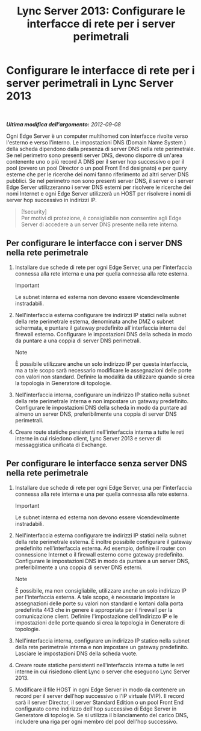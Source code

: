 ﻿---
title: 'Lync Server 2013: Configurare le interfacce di rete per i server perimetrali'
TOCTitle: Configurare le interfacce di rete per i server perimetrali
ms:assetid: b0aecdf6-4ae2-46f6-b9b6-948bfc3df11e
ms:mtpsurl: https://technet.microsoft.com/it-it/library/Gg412847(v=OCS.15)
ms:contentKeyID: 49301680
ms.date: 08/24/2015
mtps_version: v=OCS.15
ms.translationtype: HT
---

# Configurare le interfacce di rete per i server perimetrali in Lync Server 2013

 

_**Ultima modifica dell'argomento:** 2012-09-08_

Ogni Edge Server è un computer multihomed con interfacce rivolte verso l'esterno e verso l'interno. Le impostazioni DNS (Domain Name System ) della scheda dipendono dalla presenza di server DNS nella rete perimetrale. Se nel perimetro sono presenti server DNS, devono disporre di un'area contenente uno o più record A DNS per il server hop successivo o per il pool (ovvero un pool Director o un pool Front End designato) e per query esterne che per le ricerche dei nomi fanno riferimento ad altri server DNS pubblici. Se nel perimetro non sono presenti server DNS, il server o i server Edge Server utilizzeranno i server DNS esterni per risolvere le ricerche dei nomi Internet e ogni Edge Server utilizzerà un HOST per risolvere i nomi di server hop successivo in indirizzi IP.

> [!security]  
> Per motivi di protezione, è consigliabile non consentire agli Edge Server di accedere a un server DNS presente nella rete interna.

## Per configurare le interfacce con i server DNS nella rete perimetrale

1.  Installare due schede di rete per ogni Edge Server, una per l'interfaccia connessa alla rete interna e una per quella connessa alla rete esterna.
    
    > [!important]  
    > Le subnet interna ed esterna non devono essere vicendevolmente instradabili.

2.  Nell'interfaccia esterna configurare tre indirizzi IP statici nella subnet della rete perimetrale esterna, denominata anche DMZ o subnet schermata, e puntare il gateway predefinito all'interfaccia interna del firewall esterno. Configurare le impostazioni DNS della scheda in modo da puntare a una coppia di server DNS perimetrali.
    

    > [!NOTE]
    > È possibile utilizzare anche un solo indirizzo IP per questa interfaccia, ma a tale scopo sarà necessario modificare le assegnazioni delle porte con valori non standard. Definire la modalità da utilizzare quando si crea la topologia in Generatore di topologie.



3.  Nell'interfaccia interna, configurare un indirizzo IP statico nella subnet della rete perimetrale interna e non impostare un gateway predefinito. Configurare le impostazioni DNS della scheda in modo da puntare ad almeno un server DNS, preferibilmente una coppia di server DNS perimetrali.

4.  Creare route statiche persistenti nell'interfaccia interna a tutte le reti interne in cui risiedono client, Lync Server 2013 e server di messaggistica unificata di Exchange.

## Per configurare le interfacce senza server DNS nella rete perimetrale

1.  Installare due schede di rete per ogni Edge Server, una per l'interfaccia connessa alla rete interna e una per quella connessa alla rete esterna.
    
    > [!important]  
    > Le subnet interna ed esterna non devono essere vicendevolmente instradabili.

2.  Nell'interfaccia esterna configurare tre indirizzi IP statici nella subnet della rete perimetrale esterna. È inoltre possibile configurare il gateway predefinito nell'interfaccia esterna. Ad esempio, definire il router con connessione Internet o il firewall esterno come gateway predefinito. Configurare le impostazioni DNS in modo da puntare a un server DNS, preferibilmente a una coppia di server DNS esterni.
    

    > [!NOTE]
    > È possibile, ma non consigliabile, utilizzare anche un solo indirizzo IP per l'interfaccia esterna. A tale scopo, è necessario impostare le assegnazioni delle porte su valori non standard e lontani dalla porta predefinita 443 che in genere è appropriata per il firewall per la comunicazione client. Definire l'impostazione dell'indirizzo IP e le impostazioni delle porte quando si crea la topologia in Generatore di topologie.



3.  Nell'interfaccia interna, configurare un indirizzo IP statico nella subnet della rete perimetrale interna e non impostare un gateway predefinito. Lasciare le impostazioni DNS della scheda vuote.

4.  Creare route statiche persistenti nell'interfaccia interna a tutte le reti interne in cui risiedono client Lync o server che eseguono Lync Server 2013.

5.  Modificare il file HOST in ogni Edge Server in modo da contenere un record per il server dell'hop successivo o l'IP virtuale (VIP). Il record sarà il server Director, il server Standard Edition o un pool Front End configurato come indirizzo dell'hop successivo di Edge Server in Generatore di topologie. Se si utilizza il bilanciamento del carico DNS, includere una riga per ogni membro del pool dell'hop successivo.

